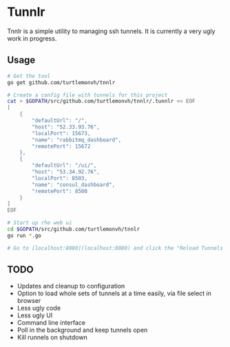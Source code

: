 # Tunnlr

Tnnlr is a simple utility to managing ssh tunnels.  It is currently a very ugly work in progress.

## Usage

```bash
# Get the tool
go get github.com/turtlemonvh/tnnlr

# Create a config file with tunnels for this project
cat > $GOPATH/src/github.com/turtlemonvh/tnnlr/.tunnlr << EOF
[
    {
        "defaultUrl": "/", 
        "host": "52.33.93.76", 
        "localPort": 15673, 
        "name": "rabbitmq_dashboard", 
        "remotePort": 15672
    }, 
    {
        "defaultUrl": "/ui/", 
        "host": "53.34.92.76", 
        "localPort": 8503, 
        "name": "consul_dashboard", 
        "remotePort": 8500
    }
]
EOF

# Start up rhe web ui
cd $GOPATH/src/github.com/turtlemonvh/tnnlr
go run *.go

# Go to [localhost:8080](localhost:8080) and click the "Reload Tunnels from File" button.

```

## TODO

- Updates and cleanup to configuration
- Option to load whole sets of tunnels at a time easily, via file select in browser
- Less ugly code
- Less ugly UI
- Command line interface
- Poll in the background and keep tunnels open
- Kill runnels on shutdown
